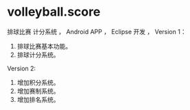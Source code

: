 # volleyball.score
排球比赛 计分系统 ，
Android APP ，
Eclipse 开发 ，
Version 1：
1. 排球比赛基本功能。
2. 排球计分系统。

Version 2:
1. 增加积分系统。
2. 增加赛制系统。
3. 增加排名系统。
